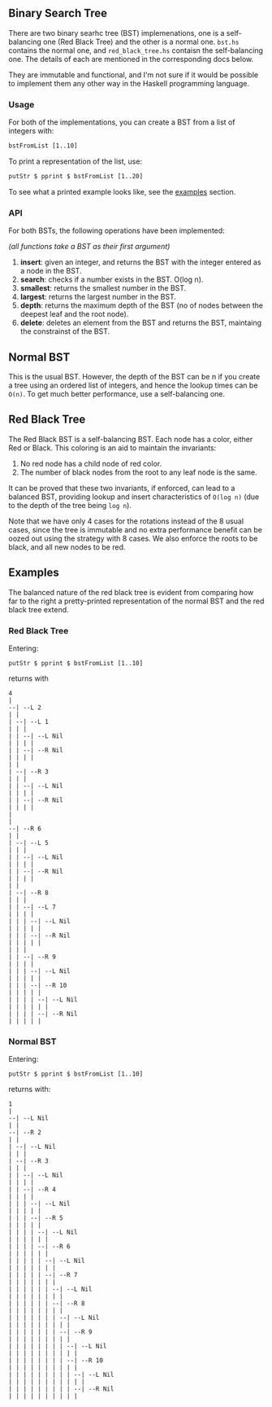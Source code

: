 ## Binary Search Tree
There are two binary searhc tree (BST) implemenations, one is a self-balancing one (Red Black Tree) and the other is a normal one.
`bst.hs` contains the normal one, and `red_black_tree.hs` contaisn the self-balancing one. The details of each are mentioned in the corresponding docs below.

They are immutable and functional, and I'm not sure if it would be possible to implement them any other way in the Haskell programming language.

### Usage
For both of the implementations, you can create a BST from a list of integers with:

```lhs
bstFromList [1..10]
```

To print a representation of the list, use:
```lhs
putStr $ pprint $ bstFromList [1..20]
```

To see what a printed example looks like, see the [examples](#examples) section.

### API

For both BSTs, the following operations have been implemented:

*(all functions take a BST as their first argument)*
1. **insert**: given an integer, and returns the BST with the integer entered as a node in the BST.
2. **search**: checks if a number exists in the BST. O(log n).
3. **smallest**: returns the smallest number in the BST.
4. **largest**: returns the largest number in the BST.
5. **depth**: returns the maximum depth of the BST (no of nodes between the deepest leaf and the root node).
6. **delete**: deletes an element from the BST and returns the BST, maintaing the constrainst of the BST.

## Normal BST
This is the usual BST. However, the depth of the BST can be n if you create a tree using an ordered list of integers, and hence the lookup times can be `O(n)`. To get much better performance, use a self-balancing one.

## Red Black Tree
The Red Black BST is a self-balancing BST. Each node has a color, either Red or Black. This coloring is an aid to maintain the invariants:
1. No red node has a child node of red color.
2. The number of black nodes from the root to any leaf node is the same.

It can be proved that these two invariants, if enforced, can lead to a balanced BST, providing lookup and insert characteristics of `O(log n)` (due to the depth of the tree being `log n`).

Note that we have only 4 cases for the rotations instead of the 8 usual cases, since the tree is immutable and no extra performance benefit can be oozed out using the strategy with 8 cases. We also enforce the roots to be black, and all new nodes to be red.


## Examples

The balanced nature of the red black tree is evident from comparing how far to the right a pretty-printed representation of the normal BST and the red black tree extend.
### Red Black Tree
Entering:
```
putStr $ pprint $ bstFromList [1..10]
```
returns with
```
4
|
--| --L 2
| |
| --| --L 1
| | |
| | --| --L Nil
| | | |
| | --| --R Nil
| | | |
| |
| --| --R 3
| | |
| | --| --L Nil
| | | |
| | --| --R Nil
| | | |
|
|
--| --R 6
| |
| --| --L 5
| | |
| | --| --L Nil
| | | |
| | --| --R Nil
| | | |
| |
| --| --R 8
| | |
| | --| --L 7
| | | |
| | | --| --L Nil
| | | | |
| | | --| --R Nil
| | | | |
| | |
| | --| --R 9
| | | |
| | | --| --L Nil
| | | | |
| | | --| --R 10
| | | | |
| | | | --| --L Nil
| | | | | |
| | | | --| --R Nil
| | | | |
```
### Normal BST
Entering:
```
putStr $ pprint $ bstFromList [1..10]
```
returns with:
```
1
|
--| --L Nil
| |
--| --R 2
| |
| --| --L Nil
| | |
| --| --R 3
| | |
| | --| --L Nil
| | | |
| | --| --R 4
| | | |
| | | --| --L Nil
| | | | |
| | | --| --R 5
| | | | |
| | | | --| --L Nil
| | | | | |
| | | | --| --R 6
| | | | | |
| | | | | --| --L Nil
| | | | | | |
| | | | | --| --R 7
| | | | | | |
| | | | | | --| --L Nil
| | | | | | | |
| | | | | | --| --R 8
| | | | | | | |
| | | | | | | --| --L Nil
| | | | | | | | |
| | | | | | | --| --R 9
| | | | | | | | |
| | | | | | | | --| --L Nil
| | | | | | | | | |
| | | | | | | | --| --R 10
| | | | | | | | | |
| | | | | | | | | --| --L Nil
| | | | | | | | | | |
| | | | | | | | | --| --R Nil
| | | | | | | | | |
```
